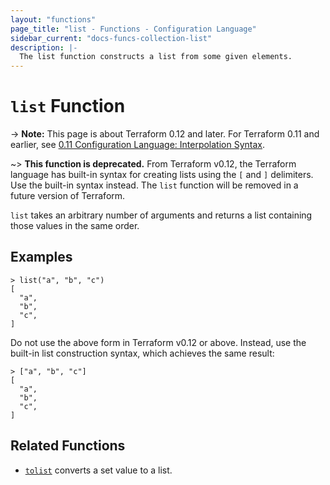 ```yaml
---
layout: "functions"
page_title: "list - Functions - Configuration Language"
sidebar_current: "docs-funcs-collection-list"
description: |-
  The list function constructs a list from some given elements.
---
```


# `list` Function

-> **Note:** This page is about Terraform 0.12 and later. For Terraform 0.11 and
earlier, see
[0.11 Configuration Language: Interpolation Syntax](../../configuration-0-11/interpolation.html).

~> **This function is deprecated.** From Terraform v0.12, the Terraform
language has built-in syntax for creating lists using the `[` and `]`
delimiters. Use the built-in syntax instead. The `list` function will be
removed in a future version of Terraform.

`list` takes an arbitrary number of arguments and returns a list containing
those values in the same order.

## Examples

```
> list("a", "b", "c")
[
  "a",
  "b",
  "c",
]
```

Do not use the above form in Terraform v0.12 or above. Instead, use the
built-in list construction syntax, which achieves the same result:

```
> ["a", "b", "c"]
[
  "a",
  "b",
  "c",
]
```

## Related Functions

* [`tolist`](./tolist.html) converts a set value to a list.
